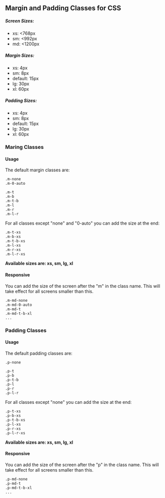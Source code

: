 ## Margin and Padding Classes for CSS

##### Screen Sizes:
- xs: <768px
- sm: <992px
- md: <1200px

##### Margin Sizes:
- xs: 4px
- sm: 8px
- default: 15px
- lg: 30px
- xl: 60px

##### Padding Sizes:
- xs: 4px
- sm: 8px
- default: 15px
- lg: 30px
- xl: 60px

### Maring Classes

#### Usage

The default margin classes are:

    .m-none
    .m-0-auto

    .m-t
    .m-b
    .m-t-b
    .m-l
    .m-r
    .m-l-r

For all classes except "none" and "0-auto" you can add the size at the end:

    .m-t-xs
    .m-b-xs
    .m-t-b-xs
    .m-l-xs
    .m-r-xs
    .m-l-r-xs

**Available sizes are: xs, sm, lg, xl**

#### Responsive

You can add the size of the screen after the "m" in the class name. This will take effect for all screens smaller than this.

    .m-md-none
    .m-md-0-auto
    .m-md-t
    .m-md-t-b-xl
    ...

### Padding Classes

#### Usage

The default padding classes are:

    .p-none

    .p-t
    .p-b
    .p-t-b
    .p-l
    .p-r
    .p-l-r

For all classes except "none" you can add the size at the end:

    .p-t-xs
    .p-b-xs
    .p-t-b-xs
    .p-l-xs
    .p-r-xs
    .p-l-r-xs

**Available sizes are: xs, sm, lg, xl**

#### Responsive

You can add the size of the screen after the "p" in the class name. This will take effect for all screens smaller than this.

    .p-md-none
    .p-md-t
    .p-md-t-b-xl
    ...


